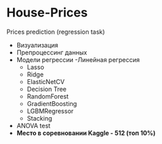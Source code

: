 # House-Prices
Prices prediction (regression task)<br>

- Визуализация
- Препроцессинг данных
- Модели регрессии
    -Линейная регрессия
    - Lasso
    - Ridge
    - ElasticNetCV
    - Decision Tree
    - RandomForest
    - GradientBoosting
    - LGBMRegressor
    - Stacking
- ANOVA test
- **Место в соревновании Kaggle - 512 (топ 10%)**
